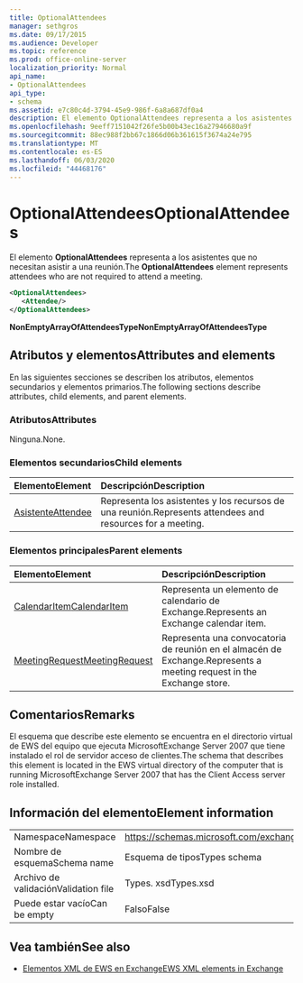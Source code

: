 ```yaml
---
title: OptionalAttendees
manager: sethgros
ms.date: 09/17/2015
ms.audience: Developer
ms.topic: reference
ms.prod: office-online-server
localization_priority: Normal
api_name:
- OptionalAttendees
api_type:
- schema
ms.assetid: e7c80c4d-3794-45e9-986f-6a8a687df0a4
description: El elemento OptionalAttendees representa a los asistentes que no necesitan asistir a una reunión.
ms.openlocfilehash: 9eeff7151042f26fe5b00b43ec16a27946680a9f
ms.sourcegitcommit: 88ec988f2bb67c1866d06b361615f3674a24e795
ms.translationtype: MT
ms.contentlocale: es-ES
ms.lasthandoff: 06/03/2020
ms.locfileid: "44468176"
---
```

# <a name="optionalattendees"></a><span data-ttu-id="179a4-103">OptionalAttendees</span><span class="sxs-lookup"><span data-stu-id="179a4-103">OptionalAttendees</span></span>

<span data-ttu-id="179a4-104">El elemento **OptionalAttendees** representa a los asistentes que no necesitan asistir a una reunión.</span><span class="sxs-lookup"><span data-stu-id="179a4-104">The **OptionalAttendees** element represents attendees who are not required to attend a meeting.</span></span> 
  
```xml
<OptionalAttendees>
   <Attendee/>
</OptionalAttendees>
```

 <span data-ttu-id="179a4-105">**NonEmptyArrayOfAttendeesType**</span><span class="sxs-lookup"><span data-stu-id="179a4-105">**NonEmptyArrayOfAttendeesType**</span></span>
## <a name="attributes-and-elements"></a><span data-ttu-id="179a4-106">Atributos y elementos</span><span class="sxs-lookup"><span data-stu-id="179a4-106">Attributes and elements</span></span>

<span data-ttu-id="179a4-107">En las siguientes secciones se describen los atributos, elementos secundarios y elementos primarios.</span><span class="sxs-lookup"><span data-stu-id="179a4-107">The following sections describe attributes, child elements, and parent elements.</span></span>
  
### <a name="attributes"></a><span data-ttu-id="179a4-108">Atributos</span><span class="sxs-lookup"><span data-stu-id="179a4-108">Attributes</span></span>

<span data-ttu-id="179a4-109">Ninguna.</span><span class="sxs-lookup"><span data-stu-id="179a4-109">None.</span></span>
  
### <a name="child-elements"></a><span data-ttu-id="179a4-110">Elementos secundarios</span><span class="sxs-lookup"><span data-stu-id="179a4-110">Child elements</span></span>

|<span data-ttu-id="179a4-111">**Elemento**</span><span class="sxs-lookup"><span data-stu-id="179a4-111">**Element**</span></span>|<span data-ttu-id="179a4-112">**Descripción**</span><span class="sxs-lookup"><span data-stu-id="179a4-112">**Description**</span></span>|
|:-----|:-----|
|[<span data-ttu-id="179a4-113">Asistente</span><span class="sxs-lookup"><span data-stu-id="179a4-113">Attendee</span></span>](attendee.md) <br/> |<span data-ttu-id="179a4-114">Representa los asistentes y los recursos de una reunión.</span><span class="sxs-lookup"><span data-stu-id="179a4-114">Represents attendees and resources for a meeting.</span></span>  <br/> |
   
### <a name="parent-elements"></a><span data-ttu-id="179a4-115">Elementos principales</span><span class="sxs-lookup"><span data-stu-id="179a4-115">Parent elements</span></span>

|<span data-ttu-id="179a4-116">**Elemento**</span><span class="sxs-lookup"><span data-stu-id="179a4-116">**Element**</span></span>|<span data-ttu-id="179a4-117">**Descripción**</span><span class="sxs-lookup"><span data-stu-id="179a4-117">**Description**</span></span>|
|:-----|:-----|
|[<span data-ttu-id="179a4-118">CalendarItem</span><span class="sxs-lookup"><span data-stu-id="179a4-118">CalendarItem</span></span>](calendaritem.md) <br/> |<span data-ttu-id="179a4-119">Representa un elemento de calendario de Exchange.</span><span class="sxs-lookup"><span data-stu-id="179a4-119">Represents an Exchange calendar item.</span></span>  <br/> |
|[<span data-ttu-id="179a4-120">MeetingRequest</span><span class="sxs-lookup"><span data-stu-id="179a4-120">MeetingRequest</span></span>](meetingrequest.md) <br/> |<span data-ttu-id="179a4-121">Representa una convocatoria de reunión en el almacén de Exchange.</span><span class="sxs-lookup"><span data-stu-id="179a4-121">Represents a meeting request in the Exchange store.</span></span>  <br/> |
   
## <a name="remarks"></a><span data-ttu-id="179a4-122">Comentarios</span><span class="sxs-lookup"><span data-stu-id="179a4-122">Remarks</span></span>

<span data-ttu-id="179a4-123">El esquema que describe este elemento se encuentra en el directorio virtual de EWS del equipo que ejecuta MicrosoftExchange Server 2007 que tiene instalado el rol de servidor acceso de clientes.</span><span class="sxs-lookup"><span data-stu-id="179a4-123">The schema that describes this element is located in the EWS virtual directory of the computer that is running MicrosoftExchange Server 2007 that has the Client Access server role installed.</span></span>
  
## <a name="element-information"></a><span data-ttu-id="179a4-124">Información del elemento</span><span class="sxs-lookup"><span data-stu-id="179a4-124">Element information</span></span>

|||
|:-----|:-----|
|<span data-ttu-id="179a4-125">Namespace</span><span class="sxs-lookup"><span data-stu-id="179a4-125">Namespace</span></span>  <br/> |https://schemas.microsoft.com/exchange/services/2006/types  <br/> |
|<span data-ttu-id="179a4-126">Nombre de esquema</span><span class="sxs-lookup"><span data-stu-id="179a4-126">Schema name</span></span>  <br/> |<span data-ttu-id="179a4-127">Esquema de tipos</span><span class="sxs-lookup"><span data-stu-id="179a4-127">Types schema</span></span>  <br/> |
|<span data-ttu-id="179a4-128">Archivo de validación</span><span class="sxs-lookup"><span data-stu-id="179a4-128">Validation file</span></span>  <br/> |<span data-ttu-id="179a4-129">Types. xsd</span><span class="sxs-lookup"><span data-stu-id="179a4-129">Types.xsd</span></span>  <br/> |
|<span data-ttu-id="179a4-130">Puede estar vacío</span><span class="sxs-lookup"><span data-stu-id="179a4-130">Can be empty</span></span>  <br/> |<span data-ttu-id="179a4-131">Falso</span><span class="sxs-lookup"><span data-stu-id="179a4-131">False</span></span>  <br/> |
   
## <a name="see-also"></a><span data-ttu-id="179a4-132">Vea también</span><span class="sxs-lookup"><span data-stu-id="179a4-132">See also</span></span>



- [<span data-ttu-id="179a4-133">Elementos XML de EWS en Exchange</span><span class="sxs-lookup"><span data-stu-id="179a4-133">EWS XML elements in Exchange</span></span>](ews-xml-elements-in-exchange.md)

